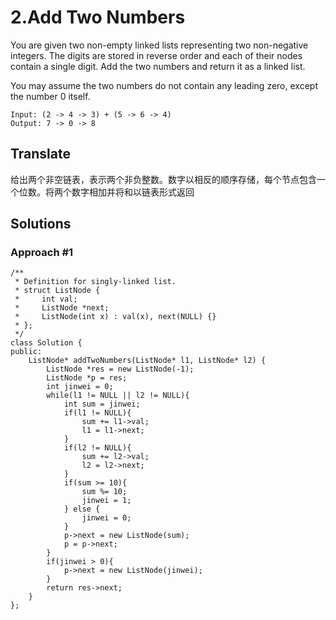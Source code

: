 # 2.Add Two Numbers #

You are given two non-empty linked lists representing two non-negative integers. The digits are stored in reverse order and each of their nodes contain a single digit. Add the two numbers and return it as a linked list.

You may assume the two numbers do not contain any leading zero, except the number 0 itself.

	Input: (2 -> 4 -> 3) + (5 -> 6 -> 4)
	Output: 7 -> 0 -> 8

## Translate ##

给出两个非空链表，表示两个非负整数。数字以相反的顺序存储，每个节点包含一个位数。将两个数字相加并将和以链表形式返回

## Solutions ##

### Approach #1 ###

	/**
	 * Definition for singly-linked list.
	 * struct ListNode {
	 *     int val;
	 *     ListNode *next;
	 *     ListNode(int x) : val(x), next(NULL) {}
	 * };
	 */
	class Solution {
	public:
	    ListNode* addTwoNumbers(ListNode* l1, ListNode* l2) {
	        ListNode *res = new ListNode(-1);
	        ListNode *p = res;
	        int jinwei = 0;
	        while(l1 != NULL || l2 != NULL){
	            int sum = jinwei;
	            if(l1 != NULL){
	                sum += l1->val;
	                l1 = l1->next;
	            }
	            if(l2 != NULL){
	                sum += l2->val;
	                l2 = l2->next;
	            }
	            if(sum >= 10){
	                sum %= 10;
	                jinwei = 1;
	            } else {
	                jinwei = 0;
	            }
	            p->next = new ListNode(sum);
	            p = p->next;
	        }
	        if(jinwei > 0){
	            p->next = new ListNode(jinwei);
	        }
	        return res->next;
	    }
	};